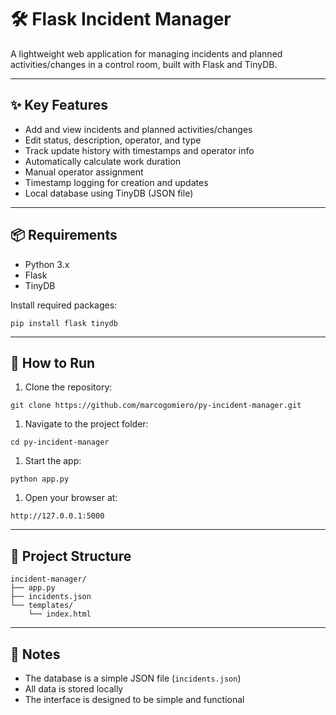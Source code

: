🛠️ Flask Incident Manager
==========================

A lightweight web application for managing incidents and planned activities/changes in a control room, built with Flask and TinyDB.

* * * * *

✨ Key Features
--------------

-   Add and view incidents and planned activities/changes
-   Edit status, description, operator, and type
-   Track update history with timestamps and operator info
-   Automatically calculate work duration
-   Manual operator assignment
-   Timestamp logging for creation and updates
-   Local database using TinyDB (JSON file)

* * * * *

📦 Requirements
---------------

-   Python 3.x
-   Flask
-   TinyDB

Install required packages:

```
pip install flask tinydb
```

* * * * *

🚀 How to Run
-------------

1.  Clone the repository:

```
git clone https://github.com/marcogomiero/py-incident-manager.git
```

1.  Navigate to the project folder:

```
cd py-incident-manager
```

1.  Start the app:

```
python app.py
```

1.  Open your browser at:

```
http://127.0.0.1:5000
```

* * * * *

📁 Project Structure
--------------------

```
incident-manager/
├── app.py
├── incidents.json
└── templates/
    └── index.html
```

* * * * *

📌 Notes
--------

-   The database is a simple JSON file (`incidents.json`)
-   All data is stored locally
-   The interface is designed to be simple and functional